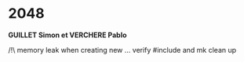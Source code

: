 # 2048
**GUILLET Simon et VERCHERE Pablo**

/!\ memory leak when creating new ...
verify #include and mk
clean up
